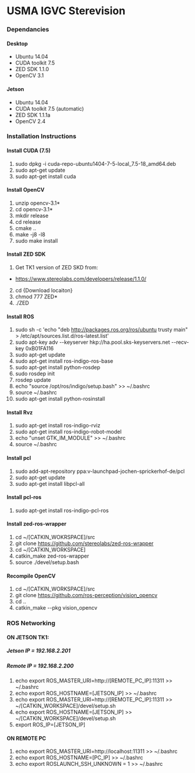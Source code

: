 # USMA IGVC Sterevision

### Dependancies
#### Desktop
* Ubuntu 14.04
* CUDA toolkit 7.5
* ZED SDK 1.1.0
* OpenCV 3.1 
#### Jetson
* Ubuntu 14.04
* CUDA toolkit 7.5 (automatic)
* ZED SDK 1.1.1a
* OpenCV 2.4

### Installation Instructions
#### Install CUDA (7.5)
1. sudo dpkg -i cuda-repo-ubuntu1404-7-5-local_7.5-18_amd64.deb
2. sudo apt-get update
3. sudo apt-get install cuda

#### Install OpenCV
1. unzip opencv-3.1*
2. cd opencv-3.1*
3. mkdir release
4. cd release
5. cmake ..
6. make -j8 -l8
7. sudo make install

#### Install ZED SDK
1. Get TK1 version of ZED SKD from:
  * https://www.stereolabs.com/developers/release/1.1.0/
2. cd {Download locaiton}
3. chmod 777 ZED*
4. ./ZED

#### Install ROS
1. sudo sh -c 'echo "deb http://packages.ros.org/ros/ubuntu trusty main" > /etc/apt/sources.list.d/ros-latest.list'
2. sudo apt-key adv --keyserver hkp://ha.pool.sks-keyservers.net --recv-key 0xB01FA116
3. sudo apt-get update
4. sudo apt-get install ros-indigo-ros-base
5. sudo apt-get install python-rosdep
6. sudo rosdep init
7. rosdep update
8. echo "source /opt/ros/indigo/setup.bash" >> ~/.bashrc
9. source ~/.bashrc
10. sudo apt-get install python-rosinstall

#### Install Rvz
1. sudo apt-get install ros-indigo-rviz
2. sudo apt-get install ros-indigo-robot-model
3. echo "unset GTK_IM_MODULE" >> ~/.bashrc
4. source ~/.bashrc

#### Install pcl
1. sudo add-apt-repository ppa:v-launchpad-jochen-sprickerhof-de/pcl
2. sudo apt-get update
3. sudo apt-get install libpcl-all

#### Install pcl-ros
1. sudo apt-get install ros-indigo-pcl-ros

#### Install zed-ros-wrapper
1. cd ~/[CATKIN_WOKRSPACE]/src
2. git clone https://github.com/stereolabs/zed-ros-wrapper 
3. cd ~/[CATKIN_WORKSPACE]
4. catkin_make zed-ros-wrapper
5. source ./devel/setup.bash

#### Recompile OpenCV
1. cd ~/[CATKIN_WORKSPACE]/src
2. git clone https://github.com/ros-perception/vision_opencv
3. cd ..
4. catkin_make --pkg vision_opencv

### ROS Networking
#### ON JETSON TK1:	
##### Jetson IP = 192.168.2.201
##### Remote IP = 192.168.2.200
1. echo export ROS_MASTER_URI=http://[REMOTE_PC_IP]:11311 >> ~/.bashrc
2. echo export ROS_HOSTNAME=[JETSON_IP] >> ~/.bashrc
3. echo export ROS_MASTER_URI=http://[REMOTE_PC_IP]:11311 >> ~/[CATKIN_WORKSPACE]/devel/setup.sh
4. echo export ROS_HOSTNAME=[JETSON_IP] >> ~/[CATKIN_WORKSPACE]/devel/setup.sh
5. export ROS_IP=[JETSON_IP]

#### ON REMOTE PC
1. echo export ROS_MASTER_URI=http://localhost:11311 >> ~/.bashrc
2. echo export ROS_HOSTNAME=[PC_IP] >> ~/.bashrc
3. echo export ROSLAUNCH_SSH_UNKNOWN = 1 >> ~/.bashrc
